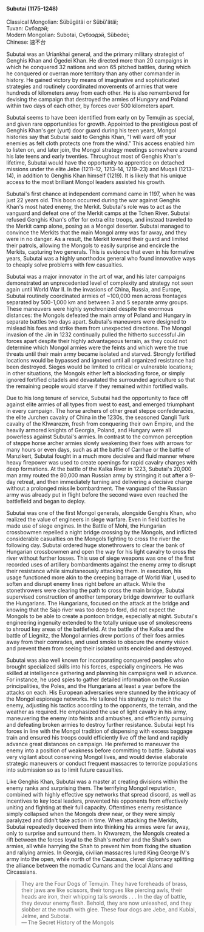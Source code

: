 #### Subutai (1175–1248) 
 
Classical Mongolian: Sübügätäi or Sübü'ätäi;  
Tuvan: Сүбэдэй;  
Modern Mongolian: Subotai, Сүбээдэй, Sübedei;  
Chinese: 速不台    

Subutai was an Uriankhai general, and the primary military strategist of Genghis Khan 
and Ögedei Khan. He directed more than 20 campaigns in which he conquered 32 nations 
and won 65 pitched battles, during which he conquered or overran more territory than 
any other commander in history. He gained victory by means of imaginative and 
sophisticated strategies and routinely coordinated movements of armies that were 
hundreds of kilometers away from each other. He is also remembered for devising the 
campaign that destroyed the armies of Hungary and Poland within two days of each other, 
by forces over 500 kilometers apart.

Subutai seems to have been identified from early on by Temujin as special, and given rare 
opportunities for growth. Appointed to the prestigious post of Genghis Khan's ger (yurt) 
door guard during his teen years, Mongol histories say that Subutai said to Genghis Khan, 
"I will ward off your enemies as felt cloth protects one from the wind." 
This access enabled him to listen on, and later join, the Mongol strategy meetings somewhere 
around his late teens and early twenties. Throughout most of Genghis Khan's lifetime, 
Subutai would have the opportunity to apprentice on detached missions under the elite Jebe 
(1211–12, 1213–14, 1219–23) and Muqali (1213–14), in addition to Genghis Khan himself (1219). 
It is likely that his unique access to the most brilliant Mongol leaders assisted his growth.

Subutai's first chance at independent command came in 1197, when he was just 22 years old. 
This boon occurred during the war against Genghis Khan's most hated enemy, the Merkit. 
Subutai's role was to act as the vanguard and defeat one of the Merkit camps at the 
Tchen River. Subutai refused Genghis Khan's offer for extra elite troops, and instead 
traveled to the Merkit camp alone, posing as a Mongol deserter. Subutai managed to convince 
the Merkits that the main Mongol army was far away, and they were in no danger. As a result, 
the Merkit lowered their guard and limited their patrols, allowing the Mongols to easily 
surprise and encircle the Merkits, capturing two generals. This is evidence that even in 
his formative years, Subutai was a highly unorthodox general who found innovative ways 
to cheaply solve problems with few casualties.

Subutai was a major innovator in the art of war, and his later campaigns demonstrated an 
unprecedented level of complexity and strategy not seen again until World War II. In the 
invasions of China, Russia, and Europe, Subutai routinely coordinated armies of ~100,000 men 
across frontages separated by 500-1,000 km and between 3 and 5 separate army groups. These 
maneuvers were highly synchronized despite the enormous distances: the Mongols defeated the 
main army of Poland and Hungary in separate battles two days apart. Subutai's maneuvers were 
designed to mislead his foes and strike them from unexpected directions. The Mongol invasion 
of the Jin in 1232 continually pulled the hitherto successful Jin forces apart despite their 
highly advantageous terrain, as they could not determine which Mongol armies were the feints 
and which were the true threats until their main army became isolated and starved. Strongly 
fortified locations would be bypassed and ignored until all organized resistance had been 
destroyed. Sieges would be limited to critical or vulnerable locations; in other situations, 
the Mongols either left a blockading force, or simply ignored fortified citadels and 
devastated the surrounded agriculture so that the remaining people would starve if they 
remained within fortified walls.

Due to his long tenure of service, Subutai had the opportunity to face off against elite armies 
of all types from west to east, and emerged triumphant in every campaign. The horse archers of 
other great steppe confederacies, the elite Jurchen cavalry of China in the 1230s, the seasoned 
Qangli Turk cavalry of the Khwarezm, fresh from conquering their own Empire, and the heavily 
armored knights of Georgia, Poland, and Hungary were all powerless against Subutai's armies. 
In contrast to the common perception of steppe horse archer armies slowly weakening their foes 
with arrows for many hours or even days, such as at the battle of Carrhae or the battle of 
Manzikert, Subutai fought in a much more decisive and fluid manner where heavy firepower was 
used to create openings for rapid cavalry charges with deep formations. At the battle of the 
Kalka River in 1223, Subutai's 20,000 man army routed the 80,000 man Russian army by stringing 
it out after a 9-day retreat, and then immediately turning and delivering a decisive charge 
without a prolonged missile bombardment. The vanguard of the Russian army was already put in 
flight before the second wave even reached the battlefield and began to deploy.

Subutai was one of the first Mongol generals, alongside Genghis Khan, who realized the value of 
engineers in siege warfare. Even in field battles he made use of siege engines. In the Battle 
of Mohi, the Hungarian crossbowmen repelled a night bridge crossing by the Mongols, and 
inflicted considerable casualties on the Mongols fighting to cross the river the following day. 
Subutai ordered huge stonethrowers to clear the bank of Hungarian crossbowmen and open the way 
for his light cavalry to cross the river without further losses. This use of siege weapons was 
one of the first recorded uses of artillery bombardments against the enemy army to disrupt 
their resistance while simultaneously attacking them. In execution, his usage functioned more 
akin to the creeping barrage of World War I, used to soften and disrupt enemy lines right 
before an attack. While the stonethrowers were clearing the path to cross the main bridge, 
Subutai supervised construction of another temporary bridge downriver to outflank the Hungarians. 
The Hungarians, focused on the attack at the bridge and knowing that the Sajo river was too 
deep to ford, did not expect the Mongols to be able to create a pontoon bridge, especially at 
night. Subutai's engineering ingenuity extended to the totally unique use of smokescreens to 
shroud key areas of the battlefield. At the battle of the Kalka and the battle of Liegnitz, 
the Mongol armies drew portions of their foes armies away from their comrades, and used smoke 
to obscure the enemy vision and prevent them from seeing their isolated units encircled and 
destroyed.

Subutai was also well known for incorporating conquered peoples who brought specialized skills 
into his forces, especially engineers. He was skilled at intelligence gathering and planning 
his campaigns well in advance. For instance, he used spies to gather detailed information on 
the Russian principalities, the Poles, and the Hungarians at least a year before the attacks 
on each. His European adversaries were stunned by the intricacy of the Mongol espionage 
networks. He tailored his strategy to match the enemy, adjusting his tactics according to the 
opponents, the terrain, and the weather as required. He emphasized the use of light cavalry in 
his army, maneuvering the enemy into feints and ambushes, and efficiently pursuing and 
defeating broken armies to destroy further resistance. Subutai kept his forces in line with 
the Mongol tradition of dispensing with excess baggage train and ensured 
his troops could efficiently live off the land and rapidly advance great distances on campaign. 
He preferred to maneuver the enemy into a position of weakness before committing to battle. 
Subutai was very vigilant about conserving Mongol lives, and would devise elaborate strategic 
maneuvers or conduct frequent massacres to terrorize populations into submission so as to limit 
future casualties.

Like Genghis Khan, Subutai was a master at creating divisions within the enemy ranks and 
surprising them. The terrifying Mongol reputation, combined with highly effective spy networks 
that spread discord, as well as incentives to key local leaders, prevented his opponents from 
effectively uniting and fighting at their full capacity. Oftentimes enemy resistance simply 
collapsed when the Mongols drew near, or they were simply paralyzed and didn't take action 
in time. When attacking the Merkits, Subutai repeatedly deceived them into thinking his armies 
were far away, only to surprise and surround them. In Khwarezm, the Mongols created a rift 
between the forces loyal to the Shah's mother and the Shah's own armies, all while harrying 
the Shah to prevent him from fixing the situation and rallying armies. In Georgia, civilian 
massacres lured King George IV's army into the open, while north of the Caucasus, clever 
diplomacy splitting the alliance between the nomadic Cumans and the local Alans and Circassians.

>They are the Four Dogs of Temujin. They have foreheads of brass, their jaws are like scissors, 
>their tongues like piercing awls, their heads are iron, their whipping tails swords . . . 
>In the day of battle, they devour enemy flesh. Behold, they are now unleashed, and they 
>slobber at the mouth with glee. These four dogs are Jebe, and Kublai, Jelme, and Subotai.  
> — The Secret History of the Mongols
